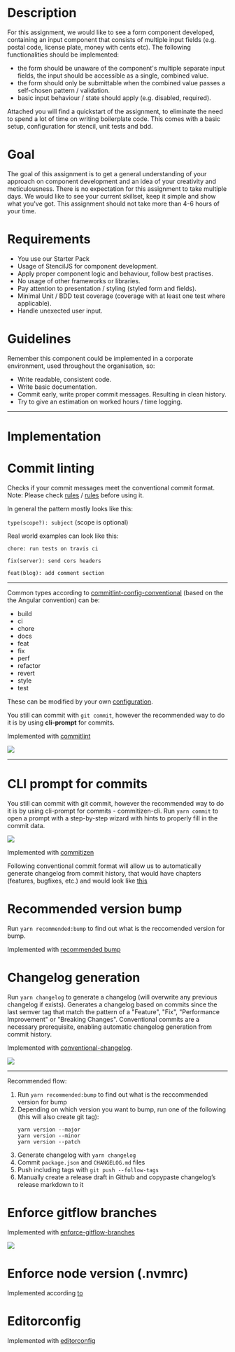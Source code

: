 # Description

For this assignment, we would like to see a form component developed, containing an input component that consists of multiple input fields (e.g. postal code, license plate, money with cents etc). The following functionalities should be implemented:
- the form should be unaware of the component's multiple separate input fields, the input should be accessible as a single, combined value.
- the form should only be submittable when the combined value passes a self-chosen pattern / validation.
- basic input behaviour / state should apply (e.g. disabled, required).

Attached you will find a quickstart of the assignment, to eliminate the need to spend a lot of time on writing boilerplate code. This comes with a basic setup, configuration for stencil, unit tests and bdd.


# Goal

The goal of this assignment is to get a general understanding of your approach on component development and an idea of your creativity and meticulousness. There is no expectation for this assignment to take multiple days. We would like to see your current skillset, keep it simple and show what you've got. This assignment should not take more than 4-6 hours of your time.


# Requirements

- You use our Starter Pack
- Usage of StencilJS for component development.
- Apply proper component logic and behaviour, follow best practises.
- No usage of other frameworks or libraries.
- Pay attention to presentation / styling (styled form and fields).
- Minimal Unit / BDD test coverage (coverage with at least one test where applicable).
- Handle unexected user input.


# Guidelines

Remember this component could be implemented in a corporate environment, used throughout the organisation, so:
- Write readable, consistent code.
- Write basic documentation.
- Commit early, write proper commit messages. Resulting in clean history.
- Try to give an estimation on worked hours / time logging.

----

# Implementation

# Commit linting
Checks if your commit messages meet the conventional commit format. Note: Please check [rules](https://github.com/conventional-changelog/commitlint/blob/master/docs/reference-rules.md) / [rules](https://conventional-changelog.github.io/commitlint/#/reference-rules)  before using it.

In general the pattern mostly looks like this:

`type(scope?): subject` (scope is optional)

Real world examples can look like this:

`chore: run tests on travis ci`

`fix(server): send cors headers`

`feat(blog): add comment section`

---

Common types according to [commitlint-config-conventional](https://github.com/conventional-changelog/commitlint/tree/master/%40commitlint/config-conventional#type-enum) (based on the the Angular convention) can be:

- build
- ci
- chore
- docs
- feat
- fix
- perf
- refactor
- revert
- style
- test

These can be modified by your own [configuration](https://github.com/conventional-changelog/commitlint#config).

You still can commit with `git commit`, however the recommended way to do it is by using **cli-prompt** for commits.

Implemented with [commitlint](https://github.com/conventional-changelog/commitlint)

![](https://trello-attachments.s3.amazonaws.com/5c544e9a28eba76fabf3dedb/5c544f7796142c1efdc3edd0/f8c47b856c62436587298256cff0ae77/Screen_Shot_2018-12-05_at_11.06.23.png)

---

# CLI prompt for commits

You still can commit with git commit, however the recommended way to do it is by using cli-prompt for commits - commitizen-cli. Run `yarn commit` to open 
a prompt with a step-by-step wizard with hints to properly fill in the commit data.

![](https://trello-attachments.s3.amazonaws.com/5c544e9a28eba76fabf3dedb/5c544f7796142c1efdc3edd0/b7a3e5a846f7b88247d8e5da3285e81f/Screen_Shot_2018-12-05_at_11.23.31.png)

Implemented with [commitizen](https://github.com/commitizen/cz-cli)

Following conventional commit format will allow us to automatically generate changelog from commit history, that would have chapters (features, bugfixes, etc.) and would look like [this](https://github.com/angular/material2/releases)

# Recommended version bump
Run `yarn recommended:bump` to find out what is the reccomended version for bump.

Implemented with [recommended bump](https://github.com/conventional-changelog/conventional-changelog/tree/master/packages/conventional-recommended-bump)

# Changelog generation
Run `yarn changelog` to generate a changelog (will overwrite any previous changelog if exists). Generates a changelog based on commits since the last semver tag that match the pattern of a "Feature", "Fix", "Performance Improvement" or "Breaking Changes". Conventional commits are a necessary prerequisite, enabling automatic changelog generation from commit history.

Implemented with [conventional-changelog](https://github.com/conventional-changelog/conventional-changelog).

![](https://trello-attachments.s3.amazonaws.com/5c544e9a28eba76fabf3dedb/5c54672549044a1837c0364c/aff687d86a74b45704cb8556ce242452/2019-02-01_16-48-48.png)

---
Recommended flow:

1. Run `yarn recommended:bump` to find out what is the reccommended version for bump
2. Depending on which version you want to bump, run one of the following (this will also create git tag):
    ```	
    yarn version --major 
    yarn version --minor
    yarn version --patch
    ```
3. Generate changelog with `yarn changelog`
4. Commit `package.json` and `CHANGELOG.md` files
5. Push including tags with `git push --follow-tags`
6. Manually create a release draft in Github and copypaste changelog’s release markdown to it

# Enforce gitflow branches
Implemented with [enforce-gitflow-branches](https://github.com/Dacrol/EnforceBranchNames)

![](https://trello-attachments.s3.amazonaws.com/5c546d7eddb4a82f52f14917/970x1572/915f284c485422b5aab05baa832bbb8b/image.png)

# Enforce node version (.nvmrc)
Implemented according [to](https://medium.com/@hebet/locking-down-a-project-to-a-specific-node-version-using-nvmrc-and-or-engines-e5fd19144245)

# Editorconfig
Implemented with [editorconfig](https://editorconfig.org/)
